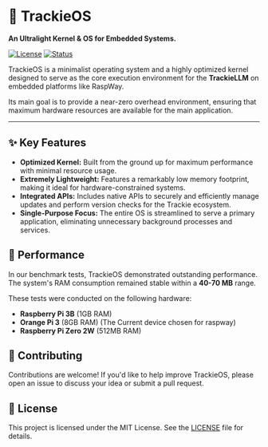 # 🚀 TrackieOS

**An Ultralight Kernel & OS for Embedded Systems.**

[![License](https://img.shields.io/badge/license-MIT-blue.svg)](LICENSE.md)
[![Status](https://img.shields.io/badge/status-in%20development-yellow.svg)]()

TrackieOS is a minimalist operating system and a highly optimized kernel designed to serve as the core execution environment for the **TrackieLLM** on embedded platforms like RaspWay.

Its main goal is to provide a near-zero overhead environment, ensuring that maximum hardware resources are available for the main application.

---

## ✨ Key Features

-   **Optimized Kernel:** Built from the ground up for maximum performance with minimal resource usage.
-   **Extremely Lightweight:** Features a remarkably low memory footprint, making it ideal for hardware-constrained systems.
-   **Integrated APIs:** Includes native APIs to securely and efficiently manage updates and perform version checks for the Trackie ecosystem.
-   **Single-Purpose Focus:** The entire OS is streamlined to serve a primary application, eliminating unnecessary background processes and services.

## 🚀 Performance

In our benchmark tests, TrackieOS demonstrated outstanding performance. The system's RAM consumption remained stable within a **40-70 MB** range.

These tests were conducted on the following hardware:
-   **Raspberry Pi 3B** (1GB RAM)
-   **Orange Pi 3** (8GB RAM) (The Current device chosen for raspway)
-   **Raspberry Pi Zero 2W** (512MB RAM)



## 🤝 Contributing

Contributions are welcome! If you'd like to help improve TrackieOS, please open an issue to discuss your idea or submit a pull request.

## 📄 License

This project is licensed under the MIT License. See the [LICENSE](LICENSE) file for details.
